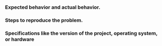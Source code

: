 ### Expected behavior and actual behavior.

### Steps to reproduce the problem.

### Specifications like the version of the project, operating system, or hardware
